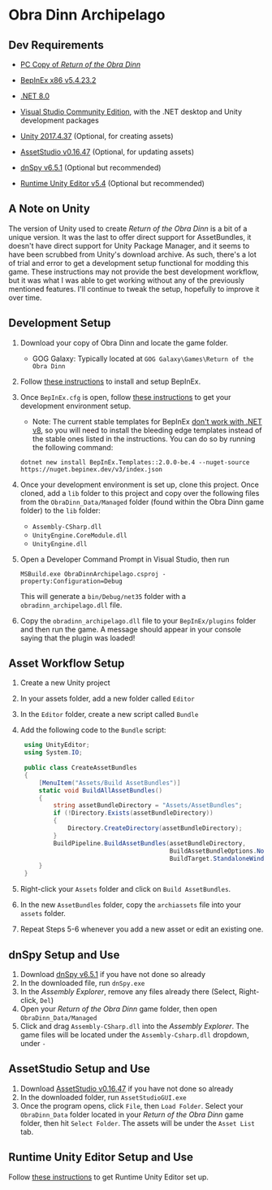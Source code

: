 # Obra Dinn Archipelago

## Dev Requirements

- [PC Copy of *Return of the Obra Dinn*](https://obradinn.com/)

- [BepInEx x86 v5.4.23.2](https://github.com/BepInEx/BepInEx/releases/tag/v5.4.23.2)

- [.NET 8.0](https://dotnet.microsoft.com/en-us/download)

- [Visual Studio Community Edition](https://visualstudio.microsoft.com/free-developer-offers/),
with the .NET desktop and Unity development packages

- [Unity 2017.4.37](https://unity.com/releases/editor/whats-new/2017.4.37) (Optional, for creating assets)

- [AssetStudio v0.16.47](https://github.com/Perfare/AssetStudio/releases/tag/v0.16.47) (Optional, for updating assets)

- [dnSpy v6.5.1](https://github.com/dnSpyEx/dnSpy/releases/tag/v6.5.1) (Optional but recommended)

- [Runtime Unity Editor v5.4](https://github.com/ManlyMarco/RuntimeUnityEditor/releases/tag/v5.4) (Optional but
recommended)

## A Note on Unity

The version of Unity used to create *Return of the Obra Dinn* is a bit of a unique version.
It was the last to offer direct support for AssetBundles, it doesn't have direct support for Unity Package Manager, and
it seems to have been scrubbed from Unity's download archive. As such, there's a lot of trial and error to get a
development setup functional for modding this game. These instructions may not provide the best development workflow,
but it was what I was able to get working without any of the previously mentioned features. I'll continue to tweak the
setup, hopefully to improve it over time.

## Development Setup

1. Download your copy of Obra Dinn and locate the game folder.

    - GOG Galaxy: Typically located at `GOG Galaxy\Games\Return of the Obra Dinn`

2. Follow [these instructions](https://docs.bepinex.dev/articles/user_guide/installation/index.html) to install and
setup BepInEx.
3. Once `BepInEx.cfg` is open, follow [these instructions](https://docs.bepinex.dev/articles/dev_guide/plugin_tutorial/1_setup.html)
to get your development environment setup.

    - Note: The current stable templates for BepInEx [don't work with .NET v8](https://github.com/BepInEx/BepInEx/issues/778),
   so you will need to install the bleeding edge templates instead of the stable ones listed in the instructions. You
   can do so by running the following command:

    ```shell
    dotnet new install BepInEx.Templates::2.0.0-be.4 --nuget-source https://nuget.bepinex.dev/v3/index.json
   ```

4. Once your development environment is set up, clone this project. Once cloned, add a `lib` folder to this project and
copy over the following files from the `ObraDinn_Data/Managed` folder (found within the Obra Dinn game folder) to the
`lib` folder:

    - `Assembly-CSharp.dll`
    - `UnityEngine.CoreModule.dll`
    - `UnityEngine.dll`

5. Open a Developer Command Prompt in Visual Studio, then run

   ```shell
   MSBuild.exe ObraDinnArchipelago.csproj -property:Configuration=Debug
   ```

   This will generate a `bin/Debug/net35` folder with a `obradinn_archipelago.dll` file.
6. Copy the `obradinn_archipelago.dll` file to your `BepInEx/plugins` folder and then run the game. A message should
appear in your console saying that the plugin was loaded!

## Asset Workflow Setup

1. Create a new Unity project
2. In your assets folder, add a new folder called `Editor`
3. In the `Editor` folder, create a new script called `Bundle`
4. Add the following code to the `Bundle` script:

   ```csharp
    using UnityEditor;
    using System.IO;
    
    public class CreateAssetBundles
    {
        [MenuItem("Assets/Build AssetBundles")]
        static void BuildAllAssetBundles()
        {
            string assetBundleDirectory = "Assets/AssetBundles";
            if (!Directory.Exists(assetBundleDirectory))
            {
                Directory.CreateDirectory(assetBundleDirectory);
            }
            BuildPipeline.BuildAssetBundles(assetBundleDirectory,
                                            BuildAssetBundleOptions.None,
                                            BuildTarget.StandaloneWindows);
        }
    }   
   ```

5. Right-click your `Assets` folder and click on `Build AssetBundles`.
6. In the new `AssetBundles` folder, copy the `archiassets` file into your `assets` folder.
7. Repeat Steps 5-6 whenever you add a new asset or edit an existing one.

## dnSpy Setup and Use

1. Download [dnSpy v6.5.1](https://github.com/dnSpyEx/dnSpy/releases/tag/v6.5.1) if you have not done so already
2. In the downloaded file, run `dnSpy.exe`
3. In the *Assembly Explorer*, remove any files already there (Select, Right-click, `Del`)
4. Open your *Return of the Obra Dinn* game folder, then open `ObraDinn_Data/Managed`
5. Click and drag `Assembly-CSharp.dll` into the *Assembly Explorer*. The game files will be located under the
`Assembly-Csharp.dll` dropdown, under `-`

## AssetStudio Setup and Use

1. Download [AssetStudio v0.16.47](https://github.com/Perfare/AssetStudio/releases/tag/v0.16.47) if you have not done so
already
2. In the downloaded folder, run `AssetStudioGUI.exe`
3. Once the program opens, click `File`, then `Load Folder`. Select your `ObraDinn_Data` folder located in your
*Return of the Obra Dinn* game folder, then hit `Select Folder`. The assets will be under the `Asset List` tab.

## Runtime Unity Editor Setup and Use

Follow [these instructions](https://github.com/ManlyMarco/RuntimeUnityEditor/tree/9d3d7123c2c831979a376dcc68d3e76f3d164924?tab=readme-ov-file#bepinex)
to get Runtime Unity Editor set up.

